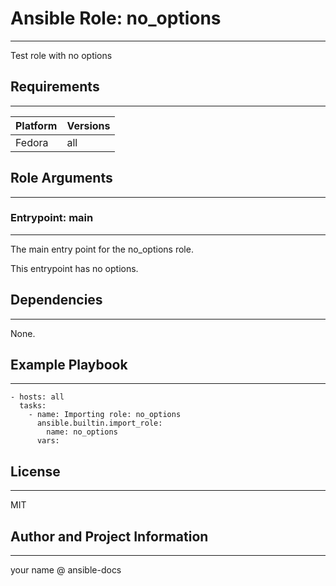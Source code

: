 <!-- BEGIN_ANSIBLE_DOCS -->
# Ansible Role: no_options
---
Test role with no options


## Requirements
---
| Platform | Versions |
| -------- | -------- |
| Fedora | all |

## Role Arguments
---


### Entrypoint: main
---
The main entry point for the no_options role.

This entrypoint has no options.



## Dependencies
---
None.

## Example Playbook
---
```
- hosts: all
  tasks:
    - name: Importing role: no_options
      ansible.builtin.import_role:
        name: no_options
      vars:
```

## License
---
MIT

## Author and Project Information
---
your name @ ansible-docs

<!-- END_ANSIBLE_DOCS -->
